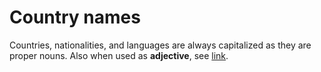 # Country names

Countries, nationalities, and languages are always capitalized as they are proper nouns. Also when used as **adjective**, see [link](http://english.stackexchange.com/questions/381/when-should-the-word-english-be-capitalized).
